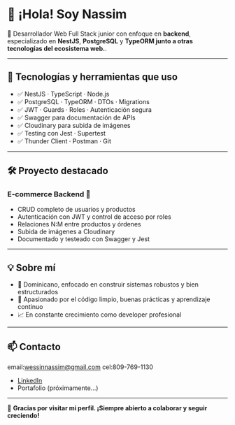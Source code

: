 # 👋 ¡Hola! Soy Nassim

🎯 Desarrollador Web Full Stack junior con enfoque en **backend**, especializado en **NestJS**, **PostgreSQL** y **TypeORM junto a otras tecnologías del ecosistema web.**.

---

## 🚀 Tecnologías y herramientas que uso

- ✅ NestJS · TypeScript · Node.js
- ✅ PostgreSQL · TypeORM · DTOs · Migrations
- ✅ JWT · Guards · Roles · Autenticación segura
- ✅ Swagger para documentación de APIs
- ✅ Cloudinary para subida de imágenes
- ✅ Testing con Jest · Supertest
- ✅ Thunder Client · Postman · Git

---

## 🛠️ Proyecto destacado
### E-commerce Backend 🛒
- CRUD completo de usuarios y productos
- Autenticación con JWT y control de acceso por roles
- Relaciones N:M entre productos y órdenes
- Subida de imágenes a Cloudinary
- Documentado y testeado con Swagger y Jest

---

## 💡 Sobre mí

- 📍 Dominicano, enfocado en construir sistemas robustos y bien estructurados
- 🧠 Apasionado por el código limpio, buenas prácticas y aprendizaje continuo
- 📈 En constante crecimiento como developer profesional

---

## 📫 Contacto
email:wessinnassim@gmail.com
cel:809-769-1130
- [LinkedIn](https://www.linkedin.com/in/nassim-wessin-03666b18a)
- Portafolio (próximamente...)

---

💬 **Gracias por visitar mi perfil. ¡Siempre abierto a colaborar y seguir creciendo!**
